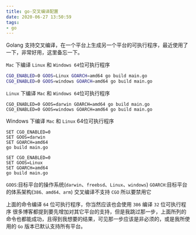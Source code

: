 ```yaml
---
title: go-交叉编译配置
date: 2020-06-27 13:50:59
tags:
- go
---
```


Golang 支持交叉编译，在一个平台上生成另一个平台的可执行程序，最近使用了一下，非常好用，这里备忘一下。

`Mac` 下编译 `Linux` 和 `Windows 64`位可执行程序

```bash
CGO_ENABLED=0 GOOS=Linux GOARCH=amd64 go build main.go
CGO_ENABLED=0 GOOS=windows GOARCH=amd64 go build main.go
```

`Linux` 下编译 `Mac` 和 `Windows 64`位可执行程序

```
CGO_ENABLED=0 GOOS=darwin GOARCH=amd64 go build main.go
CGO_ENABLED=0 GOOS=windows GOARCH=amd64 go build main.go
```

Windows 下编译 `Mac` 和 `Linux` 64位可执行程序

```
SET CGO_ENABLED=0
SET GOOS=darwin
SET GOARCH=amd64
go build main.go

SET CGO_ENABLED=0
SET GOOS=Linux
SET GOARCH=amd64
go build main.go
```

`GOOS`:目标平台的操作系统(`darwin`、`freebsd`、`Linux`、`windows`)
`GOARCH`:目标平台的体系架构(`386、amd64、arm`)
交叉编译不支持 `CGO` 所以要禁用它

上面的命令编译 `64` 位可执行程序，你当然应该也会使用 `386` 编译 `32` 位可执行程序
很多博客都提到要先增加对其它平台的支持，但是我跳过那一步，上面所列的命令也都能成功，且得到我想要的结果，可见那一步应该是非必须的，或是我所使用的 `Go` 版本已默认支持所有平台。
